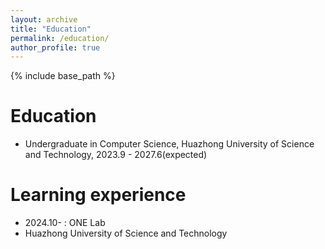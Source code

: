 ```yaml
---
layout: archive
title: "Education"
permalink: /education/
author_profile: true
---
```


{% include base_path %}

Education
======
* Undergraduate in Computer Science, Huazhong University of Science and Technology, 2023.9 - 2027.6(expected)
<!-- * M.S. in Jekyll, GitHub University, 2014
* B.S. in GitHub, GitHub University, 2012 -->

Learning experience
======
* 2024.10- : ONE Lab
* Huazhong University of Science and Technology
<!-- * Duties includes: Updates and improvements to template -->
<!-- * Supervisor: The Users -->

<!-- * Fall 2015: Research Assistant
* GitHub University
* Duties included: Merging pull requests
* Supervisor: Professor Hub

* Summer 2015: Research Assistant
* GitHub University
* Duties included: Tagging issues
* Supervisor: Professor Git -->

<!-- Skills
======
* Skill 1
* Skill 2
* Sub-skill 2.1
* Sub-skill 2.2
* Sub-skill 2.3
* Skill 3

Publications
======
<ul>{% for post in site.publications reversed %}
    {% include archive-single-cv.html %}
    {% endfor %}</ul>

Talks
======
<ul>{% for post in site.talks reversed %}
    {% include archive-single-talk-cv.html %}
    {% endfor %}</ul>

Teaching
======
<ul>{% for post in site.teaching reversed %}
    {% include archive-single-cv.html %}
    {% endfor %}</ul>

Service and leadership
======
* Currently signed in to 43 different slack teams -->